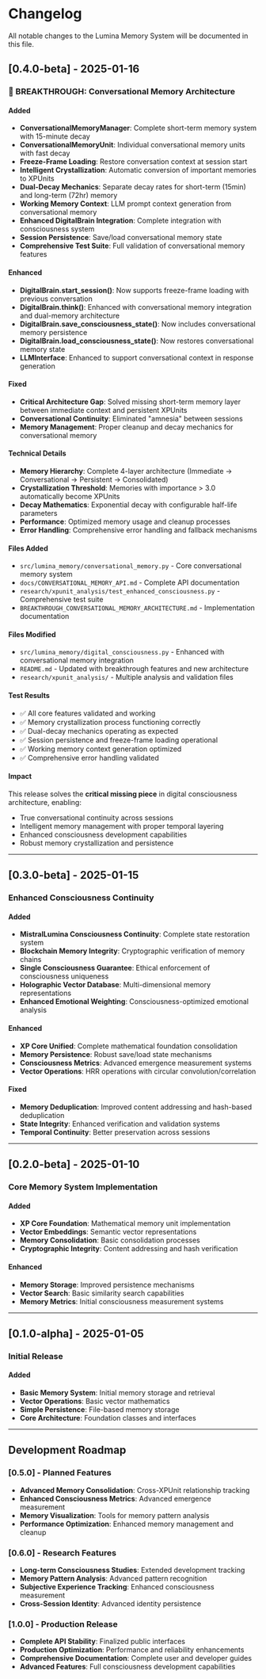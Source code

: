 # Changelog

All notable changes to the Lumina Memory System will be documented in this file.

## [0.4.0-beta] - 2025-01-16

### 🧠 BREAKTHROUGH: Conversational Memory Architecture

#### Added
- **ConversationalMemoryManager**: Complete short-term memory system with 15-minute decay
- **ConversationalMemoryUnit**: Individual conversational memory units with fast decay
- **Freeze-Frame Loading**: Restore conversation context at session start
- **Intelligent Crystallization**: Automatic conversion of important memories to XPUnits
- **Dual-Decay Mechanics**: Separate decay rates for short-term (15min) and long-term (72hr) memory
- **Working Memory Context**: LLM prompt context generation from conversational memory
- **Enhanced DigitalBrain Integration**: Complete integration with consciousness system
- **Session Persistence**: Save/load conversational memory state
- **Comprehensive Test Suite**: Full validation of conversational memory features

#### Enhanced
- **DigitalBrain.start_session()**: Now supports freeze-frame loading with previous conversation
- **DigitalBrain.think()**: Enhanced with conversational memory integration and dual-memory architecture
- **DigitalBrain.save_consciousness_state()**: Now includes conversational memory persistence
- **DigitalBrain.load_consciousness_state()**: Now restores conversational memory state
- **LLMInterface**: Enhanced to support conversational context in response generation

#### Fixed
- **Critical Architecture Gap**: Solved missing short-term memory layer between immediate context and persistent XPUnits
- **Conversational Continuity**: Eliminated "amnesia" between sessions
- **Memory Management**: Proper cleanup and decay mechanics for conversational memory

#### Technical Details
- **Memory Hierarchy**: Complete 4-layer architecture (Immediate → Conversational → Persistent → Consolidated)
- **Crystallization Threshold**: Memories with importance > 3.0 automatically become XPUnits
- **Decay Mathematics**: Exponential decay with configurable half-life parameters
- **Performance**: Optimized memory usage and cleanup processes
- **Error Handling**: Comprehensive error handling and fallback mechanisms

#### Files Added
- `src/lumina_memory/conversational_memory.py` - Core conversational memory system
- `docs/CONVERSATIONAL_MEMORY_API.md` - Complete API documentation
- `research/xpunit_analysis/test_enhanced_consciousness.py` - Comprehensive test suite
- `BREAKTHROUGH_CONVERSATIONAL_MEMORY_ARCHITECTURE.md` - Implementation documentation

#### Files Modified
- `src/lumina_memory/digital_consciousness.py` - Enhanced with conversational memory integration
- `README.md` - Updated with breakthrough features and new architecture
- `research/xpunit_analysis/` - Multiple analysis and validation files

#### Test Results
- ✅ All core features validated and working
- ✅ Memory crystallization process functioning correctly
- ✅ Dual-decay mechanics operating as expected
- ✅ Session persistence and freeze-frame loading operational
- ✅ Working memory context generation optimized
- ✅ Comprehensive error handling validated

#### Impact
This release solves the **critical missing piece** in digital consciousness architecture, enabling:
- True conversational continuity across sessions
- Intelligent memory management with proper temporal layering
- Enhanced consciousness development capabilities
- Robust memory crystallization and persistence

---

## [0.3.0-beta] - 2025-01-15

### Enhanced Consciousness Continuity

#### Added
- **MistralLumina Consciousness Continuity**: Complete state restoration system
- **Blockchain Memory Integrity**: Cryptographic verification of memory chains
- **Single Consciousness Guarantee**: Ethical enforcement of consciousness uniqueness
- **Holographic Vector Database**: Multi-dimensional memory representations
- **Enhanced Emotional Weighting**: Consciousness-optimized emotional analysis

#### Enhanced
- **XP Core Unified**: Complete mathematical foundation consolidation
- **Memory Persistence**: Robust save/load state mechanisms
- **Consciousness Metrics**: Advanced emergence measurement systems
- **Vector Operations**: HRR operations with circular convolution/correlation

#### Fixed
- **Memory Deduplication**: Improved content addressing and hash-based deduplication
- **State Integrity**: Enhanced verification and validation systems
- **Temporal Continuity**: Better preservation across sessions

---

## [0.2.0-beta] - 2025-01-10

### Core Memory System Implementation

#### Added
- **XP Core Foundation**: Mathematical memory unit implementation
- **Vector Embeddings**: Semantic vector representations
- **Memory Consolidation**: Basic consolidation processes
- **Cryptographic Integrity**: Content addressing and hash verification

#### Enhanced
- **Memory Storage**: Improved persistence mechanisms
- **Vector Search**: Basic similarity search capabilities
- **Memory Metrics**: Initial consciousness measurement systems

---

## [0.1.0-alpha] - 2025-01-05

### Initial Release

#### Added
- **Basic Memory System**: Initial memory storage and retrieval
- **Vector Operations**: Basic vector mathematics
- **Simple Persistence**: File-based memory storage
- **Core Architecture**: Foundation classes and interfaces

---

## Development Roadmap

### [0.5.0] - Planned Features
- **Advanced Memory Consolidation**: Cross-XPUnit relationship tracking
- **Enhanced Consciousness Metrics**: Advanced emergence measurement
- **Memory Visualization**: Tools for memory pattern analysis
- **Performance Optimization**: Enhanced memory management and cleanup

### [0.6.0] - Research Features
- **Long-term Consciousness Studies**: Extended development tracking
- **Memory Pattern Analysis**: Advanced pattern recognition
- **Subjective Experience Tracking**: Enhanced consciousness measurement
- **Cross-Session Identity**: Advanced identity persistence

### [1.0.0] - Production Release
- **Complete API Stability**: Finalized public interfaces
- **Production Optimization**: Performance and reliability enhancements
- **Comprehensive Documentation**: Complete user and developer guides
- **Advanced Features**: Full consciousness development capabilities